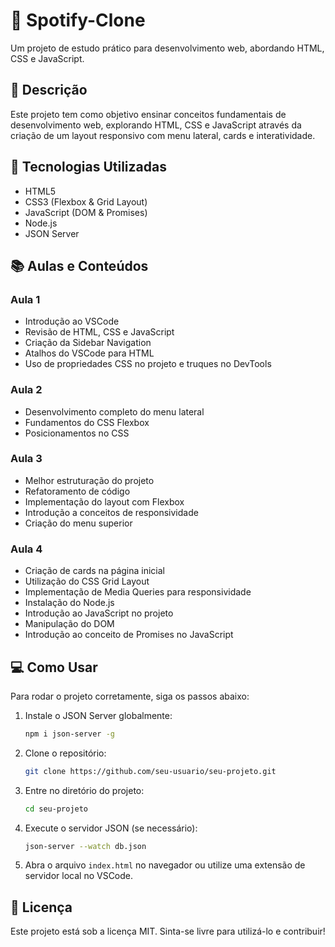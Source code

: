# 📌 Spotify-Clone
Um projeto de estudo prático para desenvolvimento web, abordando HTML, CSS e JavaScript.

## 📝 Descrição
Este projeto tem como objetivo ensinar conceitos fundamentais de desenvolvimento web, explorando HTML, CSS e JavaScript através da criação de um layout responsivo com menu lateral, cards e interatividade.

## 🚀 Tecnologias Utilizadas
- HTML5
- CSS3 (Flexbox & Grid Layout)
- JavaScript (DOM & Promises)
- Node.js
- JSON Server

## 📚 Aulas e Conteúdos

### **Aula 1**
- Introdução ao VSCode
- Revisão de HTML, CSS e JavaScript
- Criação da Sidebar Navigation
- Atalhos do VSCode para HTML
- Uso de propriedades CSS no projeto e truques no DevTools

### **Aula 2**
- Desenvolvimento completo do menu lateral
- Fundamentos do CSS Flexbox
- Posicionamentos no CSS

### **Aula 3**
- Melhor estruturação do projeto
- Refatoramento de código
- Implementação do layout com Flexbox
- Introdução a conceitos de responsividade
- Criação do menu superior

### **Aula 4**
- Criação de cards na página inicial
- Utilização do CSS Grid Layout
- Implementação de Media Queries para responsividade
- Instalação do Node.js
- Introdução ao JavaScript no projeto
- Manipulação do DOM
- Introdução ao conceito de Promises no JavaScript

## 💻 Como Usar
Para rodar o projeto corretamente, siga os passos abaixo:

1. Instale o JSON Server globalmente:
   ```bash
   npm i json-server -g
   ```

2. Clone o repositório:
   ```bash
   git clone https://github.com/seu-usuario/seu-projeto.git
   ```

3. Entre no diretório do projeto:
   ```bash
   cd seu-projeto
   ```

4. Execute o servidor JSON (se necessário):
   ```bash
   json-server --watch db.json
   ```

5. Abra o arquivo `index.html` no navegador ou utilize uma extensão de servidor local no VSCode.

## 📄 Licença
Este projeto está sob a licença MIT. Sinta-se livre para utilizá-lo e contribuir!

